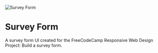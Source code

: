 ![Survey Form](/img/survey_form.png)

# Survey Form
A survey form UI created for the FreeCodeCamp Responsive Web Design Project: Build a survey form.<br/>